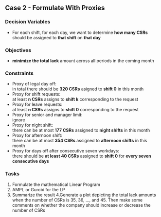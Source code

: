 ## Case 2 - Formulate With Proxies

### Decision Variables
* For each shift, for each day, we want to determine **how many CSRs** should be assigned to **that shift** on **that day**

### Objectives 
* **minimize the total lack** amount across all periods in the coming month

### Constraints
* Proxy of legal day off:  
  in total there should be **320 CSRs** asigned to **shift 0** in this month
* Proxy for shift requests:  
  at least **n CSRs** assigns to **shift k** corresponding to the request
* Proxy for leave requests:  
  at least **n CSRs** assigns to **shift 0** corresponding to the request
* Proxy for senior and manager limit:  
  ignore
* Proxy for night shift:  
  there can be at most **177 CSRs** assigned to **night shifts** in this month
* Proxy for afternoon shift:  
  there can be at most **354 CSRs** assigned to **afternoon shifts** in this month
* Proxy for days off after consecutive seven workdays:  
  there should be **at least 40 CSRs** assigned to **shift 0** for **every seven consecutive days**
  
### Tasks
1. Formulate the mathematical Linear Program
2. AMPL or Gurobi for the LP
3. Summarize the result
4.Generate a plot depicting the total lack amounts when the number of CSRs is 35, 36, …, and 45. Then make some comments on whether the company should increase or decrease the number of CSRs
